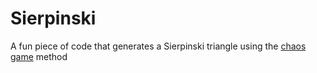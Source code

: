 # Sierpinski
A fun piece of code that generates a Sierpinski triangle using the [chaos game](https://en.wikipedia.org/wiki/Sierpi%C5%84ski_triangle#Chaos_game) method
